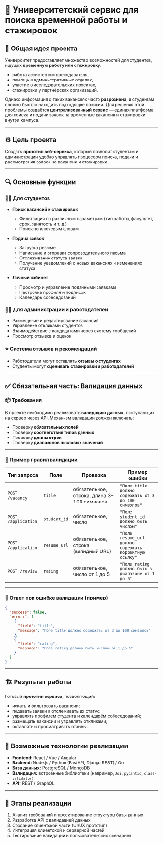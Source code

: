 
# 📘 Университетский сервис для поиска временной работы и стажировок

## 🎯 Общая идея проекта

Университет предоставляет множество возможностей для студентов, ищущих **временную работу или стажировку**:

* работа ассистентом преподавателя,
* помощь в административных отделах,
* участие в исследовательских проектах,
* стажировки у партнёрских организаций.

Однако информация о таких вакансиях часто **разрознена**, и студентам сложно быстро находить подходящие позиции.
Для решения этой проблемы создаётся **централизованный сервис** — единая платформа для поиска и подачи заявок на временные вакансии и стажировки внутри кампуса.

---

## ⚙️ Цель проекта

Создать **прототип веб-сервиса**, который позволит студентам и администрации удобно управлять процессом поиска, подачи и рассмотрения заявок на вакансии и стажировки.

---

## 🔍 Основные функции

### 👩‍🎓 Для студентов

* **Поиск вакансий и стажировок**

  * Фильтрация по различным параметрам (тип работы, факультет, срок, занятость и т. д.)
  * Поиск по ключевым словам
* **Подача заявок**

  * Загрузка резюме
  * Написание и отправка сопроводительного письма
  * Отслеживание статуса заявки
  * Получение уведомлений о новых вакансиях и изменениях статуса
* **Личный кабинет**

  * Просмотр и управление поданными заявками
  * Настройка профиля и подписок
  * Календарь собеседований

### 🧑‍💼 Для администрации и работодателей

* Размещение и редактирование вакансий
* Управление откликами студентов
* Взаимодействие с кандидатами через систему сообщений
* Просмотр отзывов и оценок

### ⭐ Система отзывов и рекомендаций

* Работодатели могут оставлять **отзывы о студентах**
* Студенты могут **оценивать стажировки и работодателей**

---

## ✅ Обязательная часть: Валидация данных

### 📦 Требования

В проекте необходимо реализовать **валидацию данных**, поступающих на сервер через API.
Механизм валидации должен включать:

* Проверку **обязательных полей**
* Проверку **соответствия типов данных**
* Проверку **длины строк**
* Проверку **диапазонов числовых значений**

---

### 🧩 Пример правил валидации

| Тип запроса         | Поле         | Проверка                                   | Пример ошибки                                          |
| ------------------- | ------------ | ------------------------------------------ | ------------------------------------------------------ |
| `POST /vacancy`     | `title`      | обязательное, строка, длина 3–100 символов | `"Поле title должно содержать от 3 до 100 символов"`   |
| `POST /application` | `student_id` | обязательное, число                        | `"Поле student_id должно быть числом"`                 |
| `POST /application` | `resume_url` | обязательное, строка (валидный URL)        | `"Поле resume_url должно содержать корректную ссылку"` |
| `POST /review`      | `rating`     | обязательное, число от 1 до 5              | `"Поле rating должно быть в диапазоне от 1 до 5"`      |

---

### 🧾 Ответ при ошибке валидации (пример)

```json
{
  "success": false,
  "errors": [
    {
      "field": "title",
      "message": "Поле title должно содержать от 3 до 100 символов"
    },
    {
      "field": "rating",
      "message": "Поле rating должно быть числом от 1 до 5"
    }
  ]
}
```

---

## 🏗️ Результат работы

Готовый **прототип сервиса**, позволяющий:

* искать и фильтровать вакансии;
* подавать заявки и отслеживать их статус;
* управлять профилем студента и календарём собеседований;
* размещать вакансии и управлять откликами;
* оставлять и просматривать отзывы.

---

## 🧠 Возможные технологии реализации

* **Frontend:** React / Vue / Angular
* **Backend:** Node.js / Python (FastAPI, Django REST) / Go
* **База данных:** PostgreSQL / MongoDB
* **Валидация:** встроенные библиотеки (например, `Joi`, `pydantic`, `class-validator`)
* **API:** REST / GraphQL

---

## 📅 Этапы реализации

1. Анализ требований и проектирование структуры базы данных
2. Разработка API с валидацией данных
3. Создание клиентской части (UI/UX прототип)
4. Интеграция клиентской и серверной частей
5. Тестирование валидации и пользовательских сценариев

